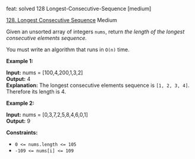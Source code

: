 feat: solved 128 Longest-Consecutive-Sequence [medium]

[128. Longest Consecutive Sequence](https://leetcode.com/problems/longest-consecutive-sequence/)
Medium

Given an unsorted array of integers  `nums`, return  _the length of the longest consecutive elements sequence._

You must write an algorithm that runs in `O(n)` time.

**Example 1:**

**Input:** nums = [100,4,200,1,3,2]  
**Output:** 4  
**Explanation:** The longest consecutive elements sequence is `[1, 2, 3, 4]`. Therefore its length is 4.

**Example 2:**

**Input:** nums = [0,3,7,2,5,8,4,6,0,1]  
**Output:** 9

**Constraints:**

-   `0 <= nums.length <= 105`
-   `-109 <= nums[i] <= 109`